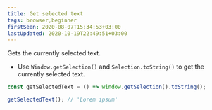 ```yaml
---
title: Get selected text
tags: browser,beginner
firstSeen: 2020-08-07T15:34:53+03:00
lastUpdated: 2020-10-19T22:49:51+03:00
---
```


Gets the currently selected text.

- Use `Window.getSelection()` and `Selection.toString()` to get the currently selected text.

```js
const getSelectedText = () => window.getSelection().toString();
```

```js
getSelectedText(); // 'Lorem ipsum'
```
